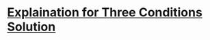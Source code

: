 
# [Explaination for Three Conditions Solution](https://leetcode.com/problems/human-traffic-of-stadium/discuss/672850/(_)-MySQL-Solutions%3A-easy-to-understand-Explanation-CTE)

